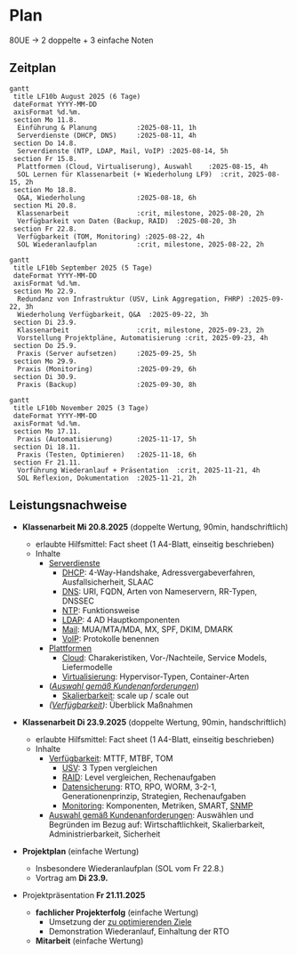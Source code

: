 # Plan
80UE -> 2 doppelte + 3 einfache Noten


## Zeitplan

```mermaid
gantt
 title LF10b August 2025 (6 Tage)
 dateFormat YYYY-MM-DD
 axisFormat %d.%m.
 section Mo 11.8.
  Einführung & Planung          :2025-08-11, 1h
  Serverdienste (DHCP, DNS)     :2025-08-11, 4h
 section Do 14.8.
  Serverdienste (NTP, LDAP, Mail, VoIP) :2025-08-14, 5h
 section Fr 15.8.
  Plattformen (Cloud, Virtualiserung), Auswahl    :2025-08-15, 4h
  SOL Lernen für Klassenarbeit (+ Wiederholung LF9)  :crit, 2025-08-15, 2h
 section Mo 18.8.
  Q&A, Wiederholung             :2025-08-18, 6h
 section Mi 20.8.
  Klassenarbeit                 :crit, milestone, 2025-08-20, 2h
  Verfügbarkeit von Daten (Backup, RAID)  :2025-08-20, 3h
 section Fr 22.8.
  Verfügbarkeit (TOM, Monitoring) :2025-08-22, 4h
  SOL Wiederanlaufplan          :crit, milestone, 2025-08-22, 2h
```

```mermaid
gantt
 title LF10b September 2025 (5 Tage)
 dateFormat YYYY-MM-DD
 axisFormat %d.%m.
 section Mo 22.9.
  Redundanz von Infrastruktur (USV, Link Aggregation, FHRP) :2025-09-22, 3h
  Wiederholung Verfügbarkeit, Q&A  :2025-09-22, 3h
 section Di 23.9.
  Klassenarbeit                 :crit, milestone, 2025-09-23, 2h
  Vorstellung Projektpläne, Automatisierung :crit, 2025-09-23, 4h
 section Do 25.9.
  Praxis (Server aufsetzen)     :2025-09-25, 5h
 section Mo 29.9.
  Praxis (Monitoring)           :2025-09-29, 6h
 section Di 30.9.
  Praxis (Backup)               :2025-09-30, 8h
```

```mermaid
gantt
 title LF10b November 2025 (3 Tage)
 dateFormat YYYY-MM-DD
 axisFormat %d.%m.
 section Mo 17.11.
  Praxis (Automatisierung)      :2025-11-17, 5h
 section Di 18.11.
  Praxis (Testen, Optimieren)   :2025-11-18, 6h
 section Fr 21.11.
  Vorführung Wiederanlauf + Präsentation  :crit, 2025-11-21, 4h
  SOL Reflexion, Dokumentation  :2025-11-21, 2h
```


## Leistungsnachweise
* **Klassenarbeit Mi 20.8.2025** (doppelte Wertung, 90min, handschriftlich)
  * erlaubte Hilfsmittel: Fact sheet (1 A4-Blatt, einseitig beschrieben)
  * Inhalte
    * [Serverdienste](./serverdienste.md)
      * [DHCP](./dienste/dhcp.md): 4-Way-Handshake, Adressvergabeverfahren, Ausfallsicherheit, SLAAC
      * [DNS](./dienste/dns.md): URI, FQDN, Arten von Nameservern, RR-Typen, DNSSEC
      * [NTP](./dienste/ntp.md): Funktionsweise
      * [LDAP](./dienste/ldap.md): 4 AD Hauptkomponenten
      * [Mail](./dienste/mail.md): MUA/MTA/MDA, MX, SPF, DKIM, DMARK
      * [VoIP](./dienste/voip.md): Protokolle benennen
    * [Plattformen](./plattformen.md)
      * [Cloud](./plattformen.md): Charakeristiken, Vor-/Nachteile, Service Models, Liefermodelle
      * [Virtualisierung](./virtualisierung.md): Hypervisor-Typen, Container-Arten
    *  (*[Auswahl gemäß Kundenanforderungen](./auswahl.md)*)
       * [Skalierbarkeit](./skalierbarkeit.md#kurz-und-knapp): scale up / scale out
    * *([Verfügbarkeit](./verfuegbarkeit.md))*: Überblick Maßnahmen

* **Klassenarbeit Di 23.9.2025** (doppelte Wertung, 90min, handschriftlich)
  * erlaubte Hilfsmittel: Fact sheet (1 A4-Blatt, einseitig beschrieben)
  * Inhalte
    * [Verfügbarkeit](./verfuegbarkeit.md): MTTF, MTBF, TOM
      * [USV](./usv.md): 3 Typen vergleichen
      * [RAID](./raid.md): Level vergleichen, Rechenaufgaben
      * [Datensicherung](./datensicherung.md): RTO, RPO, WORM, 3-2-1, Generationenprinzip, Strategien, Rechenaufgaben
      * [Monitoring](./monitoring.md): Komponenten, Metriken, SMART, [SNMP](./snmp.md)
    *  [Auswahl gemäß Kundenanforderungen](./auswahl.md): Auswählen und Begründen im Bezug auf: Wirtschaftlichkeit, Skalierbarkeit, Administrierbarkeit, Sicherheit

* **Projektplan** (einfache Wertung)
  * Insbesondere Wiederanlaufplan (SOL vom Fr 22.8.)
  * Vortrag am **Di 23.9.**

* Projektpräsentation **Fr 21.11.2025**
  * **fachlicher Projekterfolg** (einfache Wertung)
    * Umsetzung der [zu optimierenden Ziele](./optimieren.md)
    * Demonstration Wiederanlauf, Einhaltung der RTO
  * **Mitarbeit** (einfache Wertung)
